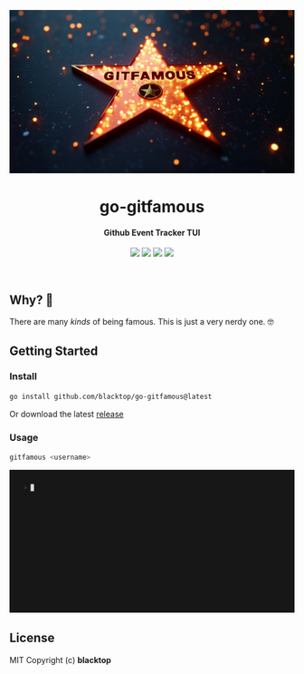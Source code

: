<p align="center">
  <a href="https://github.com/blacktop/go-gitfamous"><img alt="go-gitfamous Logo" src="https://raw.githubusercontent.com/blacktop/go-gitfamous/main/docs/logo.webp" /></a>
  <h1 align="center">go-gitfamous</h1>
  <h4><p align="center">Github Event Tracker TUI</p></h4>
  <p align="center">
    <a href="https://github.com/blacktop/go-gitfamous/actions" alt="Actions">
          <img src="https://github.com/blacktop/go-gitfamous/actions/workflows/go.yml/badge.svg" /></a>
    <a href="https://github.com/blacktop/go-gitfamous/releases/latest" alt="Downloads">
          <img src="https://img.shields.io/github/downloads/blacktop/go-gitfamous/total.svg" /></a>
    <a href="https://github.com/blacktop/go-gitfamous/releases" alt="GitHub Release">
          <img src="https://img.shields.io/github/release/blacktop/go-gitfamous.svg" /></a>
    <a href="http://doge.mit-license.org" alt="LICENSE">
          <img src="https://img.shields.io/:license-mit-blue.svg" /></a>
</p>
<br>

## Why? 🤔

There are many *kinds* of being famous. This is just a very nerdy one. 🤓

## Getting Started

### Install

```bash
go install github.com/blacktop/go-gitfamous@latest
```

Or download the latest [release](https://github.com/blacktop/go-gitfamous/releases/latest)

### Usage

```bash
gitfamous <username>
```   

<!-- Fill this out -->

![demo](vhs.gif)

## License

MIT Copyright (c) <YEAR> **blacktop**